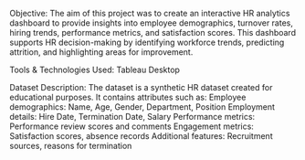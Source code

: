 Objective:
The aim of this project was to create an interactive HR analytics dashboard to provide insights into employee demographics, turnover rates, hiring trends, performance metrics, and satisfaction scores. This dashboard supports HR decision-making by identifying workforce trends, predicting attrition, and highlighting areas for improvement.

Tools & Technologies Used:
Tableau Desktop

Dataset Description:
The dataset is a synthetic HR dataset created for educational purposes. It contains attributes such as:
Employee demographics: Name, Age, Gender, Department, Position
Employment details: Hire Date, Termination Date, Salary
Performance metrics: Performance review scores and comments
Engagement metrics: Satisfaction scores, absence records
Additional features: Recruitment sources, reasons for termination
